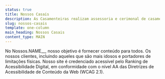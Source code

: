 ```yaml
---
status: true
title: Nossos Casais
description: As Casamenteiras realizam assessoria e cerimonal de casamentos, eventos corporativos e festas em geral.
slug: nossos-casais
template: one-column
main_heading: Nossos Casais
content_type: MAIN
---
```


No Nossos.NAME\_\_, nosso objetivo é fornecer conteúdo para todos.
Os nossos clientes, incluindo aqueles que são mais idosos
e portadores de limitações físicas. Nosso site é credenciado acessível pelo
Ranking de Acessibilidade Digital, em conformidade com o nível AA
das Diretrizes de Acessibilidade de Conteúdo da Web (WCAG 2.1).
